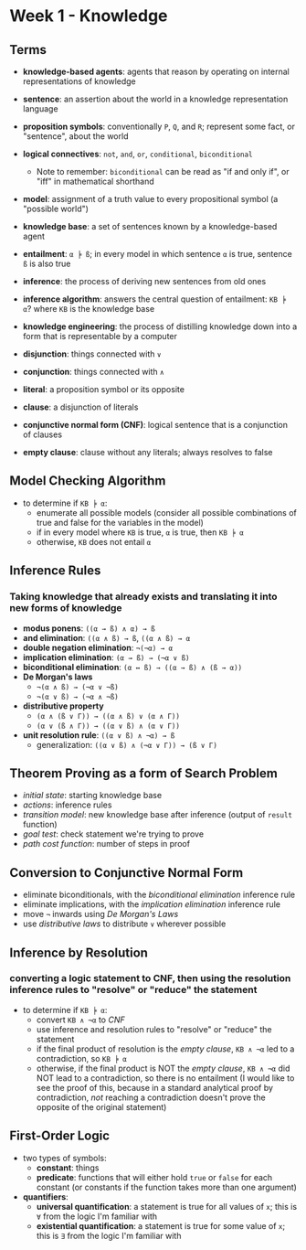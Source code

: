 # Week 1 - Knowledge



## Terms

- **knowledge-based agents**: agents that reason by operating on internal representations of knowledge

- **sentence**: an assertion about the world in a knowledge representation language

- **proposition symbols**: conventionally `P`, `Q`, and `R`; represent some fact, or "sentence", about the world

- **logical connectives**: `not`, `and`, `or`, `conditional`, `biconditional`
  - Note to remember: `biconditional` can be read as "if and only if", or "iff" in mathematical shorthand
- **model**: assignment of a truth value to every propositional symbol (a "possible world")
- **knowledge base**: a set of sentences known by a knowledge-based agent
- **entailment**: `α ╞ ß`; in every model in which sentence `α` is true, sentence `ß` is also true
- **inference**: the process of deriving new sentences from old ones
- **inference algorithm**: answers the central question of entailment: `KB ╞ α`? where `KB` is the knowledge base
- **knowledge engineering**: the process of distilling knowledge down into a form that is representable by a computer
- **disjunction**: things connected with `∨`
- **conjunction**: things connected with `∧`
- **literal**: a proposition symbol or its opposite
- **clause**: a disjunction of literals
- **conjunctive normal form (CNF)**: logical sentence that is a conjunction of clauses
- **empty clause**: clause without any literals; always resolves to false



## Model Checking Algorithm

- to determine if `KB ╞ α`:
  - enumerate all possible models (consider all possible combinations of true and false for the variables in the model)
  - if in every model where `KB` is true, `α` is true, then `KB ╞ α`
  - otherwise, `KB` does not entail `α`



## Inference Rules

### Taking knowledge that already exists and translating it into new forms of knowledge

- **modus ponens**: `((α → ß) ∧ α) → ß`
- **and elimination**: `((α ∧ ß) → ß`,  `((α ∧ ß) → α`
- **double negation elimination**: `¬(¬α) → α`
- **implication elimination**: `(α → ß) → (¬α ∨ ß)`
- **biconditional elimination**: `(α ↔ ß) → ((α → ß) ∧ (ß → α))`
- **De Morgan's laws**
  - `¬(α ∧ ß) → (¬α ∨ ¬ß)`
  - `¬(α ∨ ß) → (¬α ∧ ¬ß)`
- **distributive property**
  - `(α ∧ (ß ∨ Γ)) → ((α ∧ ß) ∨ (α ∧ Γ))`
  - `(α ∨ (ß ∧ Γ)) → ((α ∨ ß) ∧ (α ∨ Γ))`
- **unit resolution rule**: `((α ∨ ß) ∧ ¬α) → ß`
  - generalization: `((α ∨ ß) ∧ (¬α ∨ Γ)) → (ß ∨ Γ)`



## Theorem Proving as a form of Search Problem

- *initial state*: starting knowledge base
- *actions*: inference rules
- *transition model*: new knowledge base after inference (output of `result` function)
- *goal test*: check statement we're trying to prove
- *path cost function*: number of steps in proof



## Conversion to Conjunctive Normal Form

- eliminate biconditionals, with the *biconditional elimination* inference rule
- eliminate implications, with the *implication elimination* inference rule
- move `¬` inwards using *De Morgan's Laws*
- use *distributive laws* to distribute `∨` wherever possible



## Inference by Resolution

### converting a logic statement to CNF, then using the resolution inference rules to "resolve" or "reduce" the statement

- to determine if `KB ╞ α`:
  - convert `KB ∧ ¬α` to *CNF*
  - use inference and resolution rules to "resolve" or "reduce" the statement
  - if the final product of resolution is the *empty clause*, `KB ∧ ¬α` led to a contradiction, so `KB ╞ α`
  - otherwise, if the final product is NOT the *empty clause*, `KB ∧ ¬α` did NOT lead to a contradiction, so there is no entailment (I would like to see the proof of this, because in a standard analytical proof by contradiction, *not* reaching a contradiction doesn't prove the opposite of the original statement)



## First-Order Logic

- two types of symbols:
  - **constant**:  things
  - **predicate**: functions that will either hold `true` or `false` for each constant (or constants if the function takes more than one argument)
- **quantifiers**:
  - **universal quantification**: a statement is true for all values of `x`; this is `∀` from the logic I'm familiar with
  - **existential quantification**: a statement is true for some value of `x`; this is `∃` from the logic I'm familiar with

